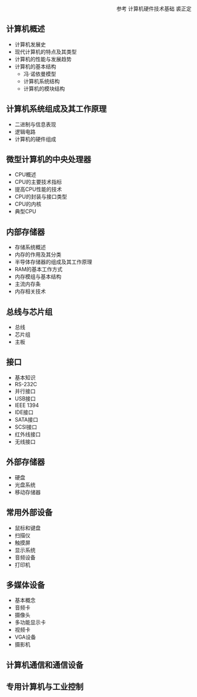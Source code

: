 <p align="right">参考 计算机硬件技术基础 裘正定</p>

## 计算机概述
- 计算机发展史
- 现代计算机的特点及其类型
- 计算机的性能与发展趋势
- 计算机的基本结构 
    - 冯·诺依曼模型
    - 计算机系统结构
    - 计算机的模块结构

## 计算机系统组成及其工作原理
- 二进制与信息表现
- 逻辑电路
- 计算机的硬件组成

## 微型计算机的中央处理器
- CPU概述
- CPU的主要技术指标
- 提高CPU性能的技术
- CPU的封装与接口类型
- CPU的内核
- 典型CPU

## 内部存储器
- 存储系统概述
- 内存的作用及其分类
- 半导体存储器的组成及其工作原理
- RAM的基本工作方式
- 内存模组与基本结构
- 主流内存条
- 内存相关技术

## 总线与芯片组
- 总线
- 芯片组
- 主板

## 接口
- 基本知识
- RS-232C
- 并行接口
- USB接口
- IEEE 1394
- IDE接口
- SATA接口
- SCSI接口
- 红外线接口
- 无线接口

## 外部存储器
- 硬盘
- 光盘系统
- 移动存储器

## 常用外部设备
- 鼠标和键盘
- 扫描仪
- 触摸屏
- 显示系统
- 音频设备
- 打印机

## 多媒体设备
- 基本概念
- 音频卡
- 摄像头
- 多功能显示卡
- 视频卡
- VGA设备
- 摄影机

## 计算机通信和通信设备
## 专用计算机与工业控制